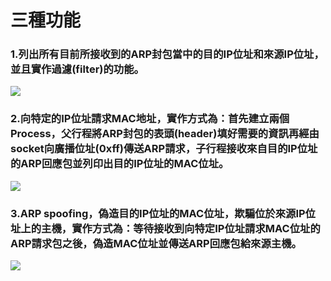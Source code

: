 # 三種功能
### 1.列出所有目前所接收到的ARP封包當中的目的IP位址和來源IP位址，並且實作過濾(filter)的功能。
![](https://i.postimg.cc/zftwc86S/2023-05-01-004217.png)
### 2.向特定的IP位址請求MAC地址，實作方式為：首先建立兩個Process，父行程將ARP封包的表頭(header)填好需要的資訊再經由socket向廣播位址(0xff)傳送ARP請求，子行程接收來自目的IP位址的ARP回應包並列印出目的IP位址的MAC位址。
![](https://i.postimg.cc/sXPj2gz5/2023-05-01-005349.png)
### 3.ARP spoofing，偽造目的IP位址的MAC位址，欺騙位於來源IP位址上的主機，實作方式為：等待接收到向特定IP位址請求MAC位址的ARP請求包之後，偽造MAC位址並傳送ARP回應包給來源主機。
![](https://i.postimg.cc/Fsz4MZYy/2023-05-01-005528.png)
